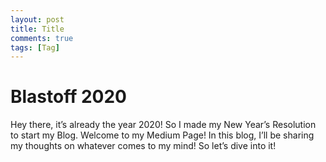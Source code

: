 ```yaml
---
layout: post
title: Title
comments: true
tags: [Tag]
---
```


# Blastoff 2020

Hey there, it’s already the year 2020!
So I made my New Year’s Resolution to start my Blog.
Welcome to my Medium Page! In this blog, I’ll be sharing my thoughts on whatever comes to my mind!
So let’s dive into it!
